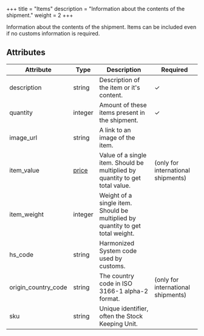 +++
title = "Items"
description = "Information about the contents of the shipment."
weight = 2
+++

Information about the contents of the shipment. Items can be included even if no customs information is required.

## Attributes

| Attribute           | Type                                           | Description                                                                    | Required
|---------------------|------------------------------------------------|--------------------------------------------------------------------------------|---------
| description         | string                                         | Description of the item or it's content.                                       | ✓
| quantity            | integer                                        | Amount of these items present in the shipment.                                 | ✓
| image_url           | string                                         | A link to an image of the item.                                                |
| item_value          | [price](/api/resources/common-objects/prices/) | Value of a single item. Should be multiplied by quantity to get total value.   | (only for international shipments)
| item_weight         | integer                                        | Weight of a single item. Should be multiplied by quantity to get total weight. |
| hs_code             | string                                         | Harmonized System code used by customs.                                        |
| origin_country_code | string                                         | The country code in ISO 3166-1 alpha-2 format.                                 | (only for international shipments)
| sku                 | string                                         | Unique identifier, often the Stock Keeping Unit.                               | 
